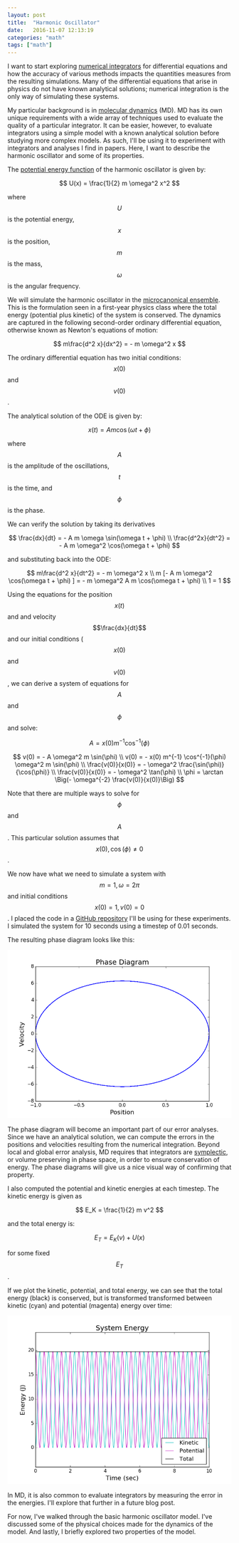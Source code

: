 ```yaml
---
layout: post
title:  "Harmonic Oscillator"
date:   2016-11-07 12:13:19
categories: "math"
tags: ["math"]
---
```

I want to start exploring [numerical integrators](https://en.wikipedia.org/wiki/Numerical_methods_for_ordinary_differential_equations) for differential equations and how the accuracy of various methods impacts the quantities measures from the resulting simulations.  Many of the differential equations that arise in physics do not have known analytical solutions; numerical integration is the only way of simulating these systems.

My particular background is in [molecular dynamics](https://en.wikipedia.org/wiki/Molecular_dynamics) (MD). MD has its own unique requirements with a wide array of techniques used to evaluate the quality of a particular integrator.  It can be easier, however, to evaluate integrators using a simple model with a known analytical solution before studying more complex models.  As such, I'll be using it to experiment with integrators and analyses I find in papers.  Here, I want to describe the harmonic oscillator and some of its properties.

The [potential energy function](https://en.wikipedia.org/wiki/Potential_energy) of the harmonic oscillator is given by:

$$
U(x) = \frac{1}{2} m \omega^2 x^2
$$

where $$U$$ is the potential energy, $$x$$ is the position, $$m$$ is the mass, $$\omega$$ is the angular frequency.

We will simulate the harmonic oscillator in the [microcanonical ensemble](https://en.wikipedia.org/wiki/Microcanonical_ensemble).  This is the formulation seen in a first-year physics class where the total energy (potential plus kinetic) of the system is conserved.  The dynamics are captured in the following second-order ordinary differential equation, otherwise known as Newton's equations of motion:

$$
m\frac{d^2 x}{dx^2} = - m \omega^2 x
$$

The ordinary differential equation has two initial conditions: $$x(0)$$ and $$v(0)$$.

The analytical solution of the ODE is given by:

$$
x(t) = A m \cos(\omega t + \phi)
$$

where $$A$$ is the amplitude of the oscillations, $$t$$ is the time, and $$\phi$$ is the phase.

We can verify the solution by taking its derivatives 

$$
\frac{dx}{dt} = - A m \omega \sin(\omega t + \phi) \\
\frac{d^2x}{dt^2} = - A m \omega^2 \cos(\omega t + \phi)
$$

and substituting back into the ODE:

$$
m\frac{d^2 x}{dt^2} = - m \omega^2 x  \\
m [- A m \omega^2 \cos(\omega t + \phi) ] = - m \omega^2 A m \cos(\omega t + \phi) \\
1 = 1
$$

Using the equations for the position $$x(t)$$ and and velocity $$\frac{dx}{dt}$$ and our initial conditions ($$x(0)$$ and $$v(0)$$, we can derive a system of equations for $$A$$ and $$\phi$$ and solve:

$$
A = x(0) m^{-1} \cos^{-1}(\phi)
$$

$$
v(0) = - A \omega^2 m \sin(\phi) \\
v(0) = - x(0) m^{-1} \cos^{-1}(\phi) \omega^2 m \sin(\phi) \\
\frac{v(0)}{x(0)} = - \omega^2 \frac{\sin(\phi)}{\cos(\phi)} \\
\frac{v(0)}{x(0)} = - \omega^2 \tan(\phi) \\
\phi = \arctan \Big(- \omega^{-2} \frac{v(0)}{x(0)}\Big)
$$

Note that there are multiple ways to solve for $$\phi$$ and $$A$$.  This particular solution assumes that $$x(0), \cos(\phi) \neq 0$$.

We now have what we need to simulate a system with $$m = 1, \omega = 2 \pi$$ and initial conditions $$x(0) = 1, v(0) = 0$$.  I placed the code in a [GitHub repository](https://github.com/rnowling/integrator-experiments) I'll be using for these experiments.  I simulated the system for 10 seconds using a timestep of 0.01 seconds.

The resulting phase diagram looks like this:

![Phase Diagram](/images/harmonic_oscillator/analytical_phase.png)

The phase diagram will become an important part of our error analyses.  Since we have an analytical solution, we can compute the errors in the positions and velocities resulting from the numerical integration.  Beyond local and global error analysis, MD requires that integrators are [symplectic](https://en.wikipedia.org/wiki/Symplectic_integrator), or volume preserving in phase space, in order to ensure conservation of energy.  The phase diagrams will give us a nice visual way of confirming that property.

I also computed the potential and kinetic energies at each timestep.  The kinetic energy is given as

$$
E_K = \frac{1}{2} m v^2
$$

and the total energy is:

$$
E_T = E_K(v) + U(x)
$$

for some fixed $$E_T$$.

If we plot the kinetic, potential, and total energy, we can see that the total energy (black) is conserved, but is transformed transformed between kinetic (cyan) and potential (magenta) energy over time:

![Energy Plots](/images/harmonic_oscillator/analytical_energy.png)

In MD, it is also common to evaluate integrators by measuring the error in the energies.  I'll explore that further in a future blog post.

For now, I've walked through the basic harmonic oscillator model.  I've discussed some of the physical choices made for the dynamics of the model. And lastly, I briefly explored two properties of the model.
